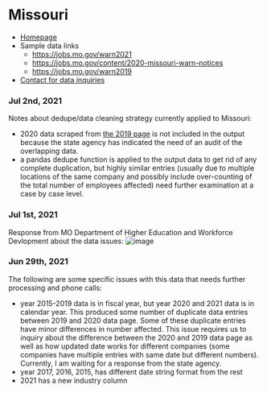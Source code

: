 # Missouri

- [Homepage](https://jobs.mo.gov/)
- Sample data links
  - https://jobs.mo.gov/warn2021
  - https://jobs.mo.gov/content/2020-missouri-warn-notices
  - https://jobs.mo.gov/warn2019
- [Contact for data inquiries](https://dhewd.mo.gov/contactus.php)

### Jul 2nd, 2021

Notes about dedupe/data cleaning strategy currently applied to Missouri:
- 2020 data scraped from [the 2019 page](https://jobs.mo.gov/warn2019) is not included in the output because the state agency has indicated the need of an audit of the overlapping data.
- a pandas dedupe function is applied to the output data to get rid of any complete duplication, but highly similar entries (usually due to multiple locations of the same company and possibly include over-counting of the total number of employees affected) need further examination at a case by case level.

### Jul 1st, 2021

Response from MO Department of Higher Education and Workforce Devlopment about the data issues:
![image](https://user-images.githubusercontent.com/56002814/124181019-fc64cc00-da82-11eb-87ed-d3c6cd2e3021.png)


### Jun 29th, 2021 

The following are some specific issues with this data that needs further processing and phone calls:
- year 2015-2019 data is in fiscal year, but year 2020 and 2021 data is in calendar year. This produced some number of duplicate data entries between 2019 and 2020 data page. Some of these duplicate entries have minor differences in number affected. This issue requires us to inquiry about the difference between the 2020 and 2019 data page as well as how updated date works for different companies (some companies have multiple entries with same date but different numbers). Currently, I am waiting for a response from the state agency.
- year 2017, 2016, 2015, has different date string format from the rest
- 2021 has a new industry column
